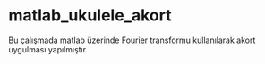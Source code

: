 # matlab_ukulele_akort
Bu çalışmada matlab üzerinde Fourier transformu kullanılarak akort uygulması yapılmıştır
